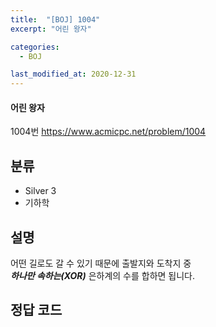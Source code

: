 ```yaml
---
title:  "[BOJ] 1004"
excerpt: "어린 왕자"

categories:
  - BOJ

last_modified_at: 2020-12-31
---
```


#### 어린 왕자

1004번 <https://www.acmicpc.net/problem/1004>

## 분류
* Silver 3
* 기하학

## 설명
어떤 길로도 갈 수 있기 때문에 출발지와 도착지 중  
***하나만 속하는(XOR)*** 은하계의 수를 합하면 됩니다.

## 정답 코드
<script src="https://gist.github.com/Geniemo/e0c4d1896c9473ddb72ddad5c91e535f.js"></script>